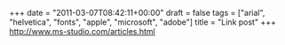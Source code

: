+++
date = "2011-03-07T08:42:11+00:00"
draft = false
tags = ["arial", "helvetica", "fonts", "apple", "microsoft", "adobe"]
title = "Link post"
+++
http://www.ms-studio.com/articles.html


